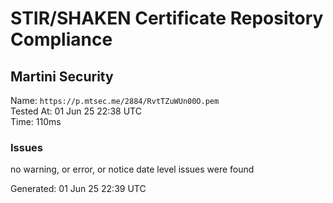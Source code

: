 # STIR/SHAKEN Certificate Repository Compliance

## Martini Security

Name: `https://p.mtsec.me/2884/RvtTZuWUn00O.pem`\
Tested At: 01 Jun 25 22:38 UTC\
Time: 110ms

### Issues

no warning, or error, or notice date level issues were found

Generated: 01 Jun 25 22:39 UTC